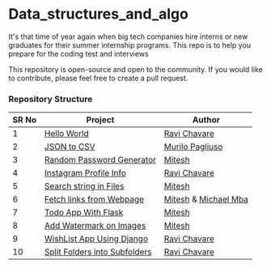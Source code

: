 # Data_structures_and_algo

<p>It's that time of year again when big tech companies hire interns or new graduates for their summer internship programs. This repo is to help you prepare for the coding test and interviews</p>
<p>This repository is open-source and open to the community. If you would like to contribute, please feel free to create a pull request.</p>

<h3>Repository Structure</h3>

SR No   | Project | Author  
--- | --- | ---
1 | [Hello World](https://github.com/Python-World/python-mini-projects/tree/master/projects/Hello) | [Ravi Chavare](https://github.com/chavarera)
2 | [JSON to CSV](https://github.com/Python-World/python-mini-projects/tree/master/projects/Convert_JSON_to_CSV)| [Murilo Pagliuso](https://github.com/DarkCeptor44)
3 | [Random Password Generator](https://github.com/Python-World/python-mini-projects/tree/master/projects/Random_password_generator) | [Mitesh](https://github.com/Mitesh2499)
4 | [Instagram Profile Info](https://github.com/Python-World/python-mini-projects/tree/master/projects/Instagram_profile) | [Ravi Chavare](https://github.com/chavarera)
5 | [Search string in Files](https://github.com/Python-World/python-mini-projects/tree/master/projects/String_search_from_multiple_files) | [Mitesh](https://github.com/Mitesh2499)
6 | [Fetch links from Webpage](https://github.com/Python-World/python-mini-projects/tree/master/projects/All_links_from_given_webpage) | [Mitesh](https://github.com/Mitesh2499) & [Michael Mba](https://github.com/mikeysan)
7 | [Todo App With Flask](https://github.com/Python-World/python-mini-projects/tree/master/projects/Todo_app) | [Mitesh](https://github.com/Mitesh2499)
8 | [Add Watermark on Images](https://github.com/Python-World/python-mini-projects/tree/master/projects/Image_watermark) | [Mitesh](https://github.com/Mitesh2499)
9 | [WishList App Using Django](https://github.com/Python-World/python-mini-projects/tree/master/projects/WishList) | [Ravi Chavare](https://github.com/chavarera)
10 | [Split Folders into Subfolders](https://github.com/Python-World/python-mini-projects/tree/master/projects/Split_folder_into_subfolders) | [Ravi Chavare](https://github.com/chavarera)
